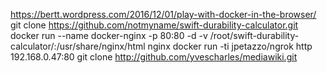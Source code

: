 https://bertt.wordpress.com/2016/12/01/play-with-docker-in-the-browser/
git clone https://github.com/notmyname/swift-durability-calculator.git
docker run --name docker-nginx -p 80:80 -d -v /root/swift-durability-calculator/:/usr/share/nginx/html nginx
docker run -ti jpetazzo/ngrok http 192.168.0.47:80
git clone http://github.com/yvescharles/mediawiki.git
